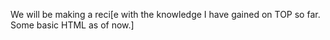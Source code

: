 We will be making a reci[e with the knowledge I have gained on TOP so far. 
Some basic HTML as of now.]
